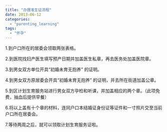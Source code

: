 ```yaml
---
title: "办理准生证流程"
date: 2013-06-12
categories: 
  - "parenting_learning"
tags: 
  - "怀孕"
---
```


1.到户口所在的居委会领取两张表格。

2.到医院找妇产医生填写预产日期并加盖医生私章，再去医务处加盖医院章。

3.到男女双方单位开具“初婚未育无抱养” 的证明。

4.到男女双方原居委会开具“初婚未育无抱养” 的证明，并去所在街道加盖公章。

5.到区计划生育服务站进行男女双方孕检和听课，并加盖相应的两个章。（此项免费，抽血后提供早餐）

6.将以上盖有十个章的材料，连同户口本结婚证身份证等证件和一寸照片交至当前户口所在居委会。

7.等待两周之后，就可以领取计划生育服务证啦。
